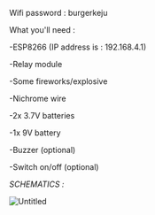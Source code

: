 Wifi password : burgerkeju

What you'll need :


-ESP8266 (IP address is : 192.168.4.1)

-Relay module

-Some fireworks/explosive

-Nichrome wire

-2x 3.7V batteries

-1x 9V battery

-Buzzer (optional)

-Switch on/off (optional)

*SCHEMATICS :*

![Untitled](https://github.com/roachcolter/Detonator/assets/156453826/37b6e2bd-c659-421b-966d-19068468097b)
